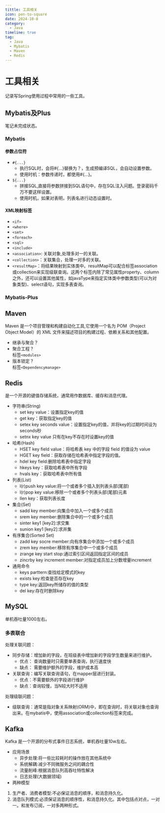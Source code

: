 ```yaml
---
tittle: 工具相关
icon: pen-to-square
date: 2024-10-8
category:
  - Java
timeline: true
tag:
  - Java
  - Mybatis
  - Maven
  - Redis
---
```

# 工具相关
记录写Spring使用过程中常用的一些工具。
<!-- more --> 
## Mybatis及Plus
笔记未完成状态。
<!-- more -->
### Mybatis
#### 参数占位符  
- ```#{...} ```
  - 执行SQL时，会将#{...}替换为？，生成预编译SQL，会自动设置参数。
  - 使用时机：参数传递时，都使用#{...}。
- ```${...}```
  - 拼接SQL,直接将参数拼接到SQL语句中，存在SQL注入问题。登录密码千万不要这样设置。
  - 使用时机，如果对表明，列表名进行动态设置时。
#### XML映射标签  
- ```<if>```
- ```<where>```
- ```<set>```
- ```<foreach>```
- ```<sql> ```
- ```<include>```
- ```<association>```: 关联对象,处理多对一的关联。
- ```<collection>```：关联集合，处理一对多的关联。
- ```<resultMap>```：将结果映射到实体类中。resultMap可以配合标签association或collection来实现级联查询。这两个标签内除了常见属性property、column之外，还可以设置其他属性，如javaType来指定实体类中参数类型(可以为对象类型)、select语句，实现多表查询。
### Mybatis-Plus 
  
## Maven  
Maven 是一个项目管理和构建自动化工具,它使用一个名为 POM（Project Object Model）的 XML 文件来描述项目的构建过程、依赖关系和其他配置。
- 继承与聚合？
- 聚合工程？  
标签```<modules> ```
- 版本锁定？  
标签```<Dependencymanage>```  

## Redis  
是一个开源的键值存储系统，通常用作数据库、缓存和消息代理。  
- 字符串(String)
  - set key value：设置指定key的值
  - get key：获取指定key的值
  - setex key seconds value：设置指定key的值，并将key的过期时间设为seconds秒
  - setnx key value 只有在key不存在时设置key的值
- 哈希(Hash)
  - HSET key field value：将哈希表 key 中的字段 field 的值设为 value
  - HGET key field：获取存储在哈希表中指定字段的值。
  - hdel key field:删除哈希表中指定字段
  - hkeys key：获取哈希表中所有字段
  - hvals key：获取哈希表中所有值 
- 列表(List)
  - l(r)push key value:将一个或者多个插入到列表头部(尾部)
  - l(r)pop key value:移除一个或者多个列表头部(尾部)元素
  - llen key：获取列表长度
- 集合(Set)
  - sadd key member:向集合中加入一个或多个成员
  - srem key member:删除集合中的一个或多个成员
  - sinter key1 [key2]:求交集
  - sunion key1 [key2]:求并集
- 有序集合(Sorted Set)
  - zadd key socre member:向有序集合中添加一个或多个成员
  - zrem key member:移除有序集合中一个或多个成员
  - zrange key start stop:通过索引区间返回指定区间的成员
  - zincrby key increment member:对指定成员加上分数增量increment
- 通用命令
  - keys parttern:查找给定模式的key
  - exists key:检查是否存在key
  - type key:返回key所储存的值的类型
  - del key:存在时删除key 
## MySQL
单机吞吐量1000左右。
### 多表联合
处理关联问题：  
- 同步存储：增加新的字段，在班级表中增加新的字段学生数量来进行维护。  
    - 优点：
      查询数量时只需要单表查询，执行速度快  
    - 缺点：
      需要维护额外的字段，维护成本高  
- 关联查询：编写关联查询语句，在mapper层进行封装。
  - 优点：不需要额外的字段进行维护
  - 缺点：查询较慢，当N较大时不适用    

处理级联问题：
 - 级联查询：通常是指对象关系映射(ORM)中，即在查询时，将关联对象也查询出来。在mybatis中，使用association或collection标签来完成。
## Kafka
Kafka 是一个开源的分布式事件日志系统，单机吞吐量10w左右。
- 应用场景
  - 异步处理:将一些比较耗时的操作放在其他系统中
  - 系统解耦:减少不同微服务之间的耦合性
  - 流量削峰:根据消息队列高吞吐特性解决
  - 日志处理(大数据领域)
- 两种模型  
1. 生产者、消费者模型:不必保证消息的顺序，和消息持久化。
2. 消息队列模式:必须保证消息的顺序性，和消息持久化。其中包括点对点，一对一。和发布订阅，一对多两种形式。  



